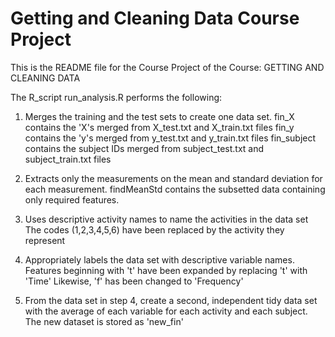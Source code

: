 # Getting and Cleaning Data Course Project

This is the README file for the Course Project of the Course:
GETTING AND CLEANING DATA

The R_script run_analysis.R performs the following:
1. Merges the training and the test sets to create one data set. 
	fin_X contains the 'X's merged from X_test.txt and X_train.txt files
	fin_y contains the 'y's merged from y_test.txt and y_train.txt files
	fin_subject contains the subject IDs merged from subject_test.txt and subject_train.txt files

2. Extracts only the measurements on the mean and standard deviation for each measurement.
	findMeanStd contains the subsetted data containing only required features.

3. Uses descriptive activity names to name the activities in the data set
	The codes (1,2,3,4,5,6) have been replaced by the activity they represent

4. Appropriately labels the data set with descriptive variable names.
	Features beginning with 't' have been expanded by replacing 't' with 'Time'
	Likewise, 'f' has been changed to 'Frequency'
	
5. From the data set in step 4, create a second, independent tidy data set with the average of each variable for each activity and each subject.
	The new dataset is stored as 'new_fin'
	
